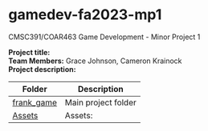 # gamedev-fa2023-mp1
CMSC391/COAR463 Game Development - Minor Project 1

**Project title:**  
**Team Members:** Grace Johnson, Cameron Krainock  
**Project description:**  
 
| Folder | Description |
|---|---|
| [frank_game]() | Main project folder |
| [Assets]() | Assets:  |

